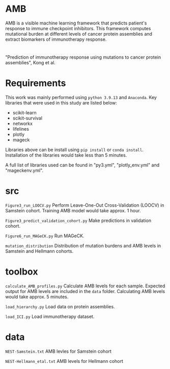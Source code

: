 # AMB
AMB is a visible machine learning framework that predicts patient's response to immune checkpoint inhibitors. This framework computes mutational burden at different levels of cancer protein assemblies and extract biomarkers of immunotherapy response.

# 
"Prediction of immunotherapy response using mutations to cancer protein assemblies", Kong et al.

# Requirements
This work was mainly performed using `python 3.9.13` and `Anaconda`. Key libraries that were used in this study are listed below:

- scikit-learn
- scikit-survival
- networkx
- lifelines
- plotly
- mageck

Libraries above can be install using `pip install` or `conda install`. Installation of the libraries would take less than 5 minutes.

A full list of libraries used can be found in "py3.yml", "plotly_env.yml" and "mageckenv.yml".


# src
`Figure3_run_LOOCV.py` Perform Leave-One-Out Cross-Validation (LOOCV) in Samstein cohort. Training AMB model would take approx. 1 hour.

`Figure3_predict_validation_cohort.py` Make predictions in validation cohort.

`Figure6_run_MAGeCK.py` Run MAGeCK.

`mutation_distribution` Distribution of mutation burdens and AMB levels in Samstein and Hellmann cohorts.


# toolbox
`calculate_AMB_profiles.py` Calculate AMB levels for each sample. Expected output for AMB levels are included in the `data` folder. Calculating AMB levels would take approx. 5 minutes.

`load_hierarchy.py` Load data on protein assemblies.

`load_ICI.py` Load immunotherapy dataset.

# data
`NEST-Samstein.txt` AMB levles for Samstein cohort

`NEST-Hellmann_etal.txt` AMB levels for Hellmann cohort
